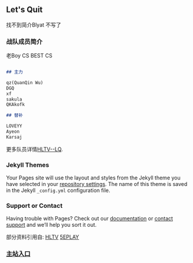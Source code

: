 ## Let's Quit

找不到简介Blyat 不写了

### 战队成员简介

老Boy CS BEST CS

```markdown

## 主力

qz(QuanQin Wu)
DGQ
xf
sakula
QKAkofk

## 替补

LOVEYY
Ayeon
Karsaj
```

更多队员详情[HLTV--LQ](https://www.hltv.org/team/10414/lets-quit).

### Jekyll Themes

Your Pages site will use the layout and styles from the Jekyll theme you have selected in your [repository settings](https://github.com/Zuolong233/Let-s-Quit/settings). The name of this theme is saved in the Jekyll `_config.yml` configuration file.

### Support or Contact

Having trouble with Pages? Check out our [documentation](https://docs.github.com/categories/github-pages-basics/) or [contact support](https://github.com/contact) and we’ll help you sort it out.

部分资料引用自:
[HLTV](https://www.hltv.org/)
[5EPLAY](https://csgo.5eplay.com/)

### [主站入口](https://zuolong233.github.io/)
